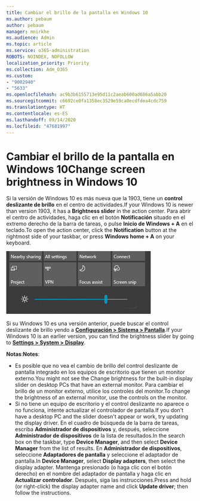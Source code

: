 ```yaml
---
title: Cambiar el brillo de la pantalla en Windows 10
ms.author: pebaum
author: pebaum
manager: mnirkhe
ms.audience: Admin
ms.topic: article
ms.service: o365-administration
ROBOTS: NOINDEX, NOFOLLOW
localization_priority: Priority
ms.collection: Adm_O365
ms.custom:
- "9002940"
- "5633"
ms.openlocfilehash: ac9b3b6155713e95d11c2aeab600ad686a5abb20
ms.sourcegitcommit: c6692ce0fa1358ec3529e59ca0ecdfdea4cdc759
ms.translationtype: HT
ms.contentlocale: es-ES
ms.lasthandoff: 09/14/2020
ms.locfileid: "47681997"
---
```

# <a name="change-screen-brightness-in-windows-10"></a><span data-ttu-id="1d000-102">Cambiar el brillo de la pantalla en Windows 10</span><span class="sxs-lookup"><span data-stu-id="1d000-102">Change screen brightness in Windows 10</span></span>

<span data-ttu-id="1d000-103">Si la versión de Windows 10 es más nueva que la 1903, tiene un **control deslizante de brillo** en el centro de actividades.</span><span class="sxs-lookup"><span data-stu-id="1d000-103">If your Windows 10 is newer than version 1903, it has a **Brightness slider** in the action center.</span></span> <span data-ttu-id="1d000-104">Para abrir el centro de actividades, haga clic en el botón **Notificación** situado en el extremo derecho de la barra de tareas, o pulse **Inicio de Windows + A** en el teclado.</span><span class="sxs-lookup"><span data-stu-id="1d000-104">To open the action center, click the **Notification** button at the rightmost side of your taskbar, or press **Windows home + A** on your keyboard.</span></span>

![Control deslizante de brillo](media/brightness-slider.png)

<span data-ttu-id="1d000-106">Si su Windows 10 es una versión anterior, puede buscar el control deslizante de brillo yendo a **[Configuración > Sistema > Pantalla](ms-settings:display?activationSource=GetHelp)**.</span><span class="sxs-lookup"><span data-stu-id="1d000-106">If your Windows 10 is an earlier version, you can find the brightness slider by going to **[Settings > System > Display](ms-settings:display?activationSource=GetHelp)**.</span></span>

<span data-ttu-id="1d000-107">**Notas**:</span><span class="sxs-lookup"><span data-stu-id="1d000-107">**Notes**:</span></span>

- <span data-ttu-id="1d000-108">Es posible que no vea el cambio de brillo del control deslizante de pantalla integrado en los equipos de escritorio que tienen un monitor externo.</span><span class="sxs-lookup"><span data-stu-id="1d000-108">You might not see the Change brightness for the built-in display slider on desktop PCs that have an external monitor.</span></span> <span data-ttu-id="1d000-109">Para cambiar el brillo de un monitor externo, utilice los controles del monitor.</span><span class="sxs-lookup"><span data-stu-id="1d000-109">To change the brightness of an external monitor, use the controls on the monitor.</span></span>
- <span data-ttu-id="1d000-110">Si no tiene un equipo de escritorio y el control deslizante no aparece o no funciona, intente actualizar el controlador de pantalla.</span><span class="sxs-lookup"><span data-stu-id="1d000-110">If you don't have a desktop PC and the slider doesn't appear or work, try updating the display driver.</span></span> <span data-ttu-id="1d000-111">En el cuadro de búsqueda de la barra de tareas, escriba **Administrador de dispositivos** y, después, seleccione **Administrador de dispositivos** de la lista de resultados.</span><span class="sxs-lookup"><span data-stu-id="1d000-111">In the search box on the taskbar, type **Device Manager**, and then select **Device Manager** from the list of results.</span></span> <span data-ttu-id="1d000-112">En **Administrador de dispositivos**, seleccione **Adaptadores de pantalla** y seleccione el adaptador de pantalla.</span><span class="sxs-lookup"><span data-stu-id="1d000-112">In **Device Manager**, select **Display adapters**, then select the display adapter.</span></span> <span data-ttu-id="1d000-113">Mantenga presionado (o haga clic con el botón derecho) en el nombre del adaptador de pantalla y haga clic en **Actualizar controlador**. Después, siga las instrucciones.</span><span class="sxs-lookup"><span data-stu-id="1d000-113">Press and hold (or right-click) the display adapter name and click **Update driver**; then follow the instructions.</span></span>
